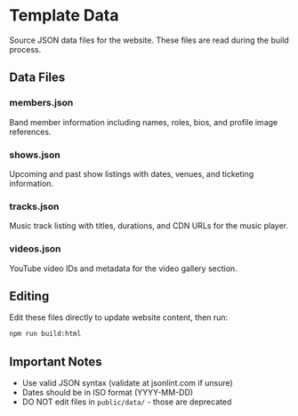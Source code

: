 # Template Data

Source JSON data files for the website. These files are read during the build process.

## Data Files

### members.json
Band member information including names, roles, bios, and profile image references.

### shows.json
Upcoming and past show listings with dates, venues, and ticketing information.

### tracks.json
Music track listing with titles, durations, and CDN URLs for the music player.

### videos.json
YouTube video IDs and metadata for the video gallery section.

## Editing

Edit these files directly to update website content, then run:
```bash
npm run build:html
```

## Important Notes

- Use valid JSON syntax (validate at jsonlint.com if unsure)
- Dates should be in ISO format (YYYY-MM-DD)
- DO NOT edit files in `public/data/` - those are deprecated